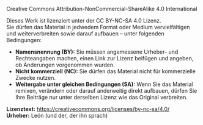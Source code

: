 Creative Commons Attribution-NonCommercial-ShareAlike 4.0 International

Dieses Werk ist lizenziert unter der CC BY-NC-SA 4.0 Lizenz.  
Sie dürfen das Material in jedwedem Format oder Medium vervielfältigen und weiterverbreiten sowie darauf aufbauen – unter folgenden Bedingungen:

- **Namensnennung (BY):** Sie müssen angemessene Urheber- und Rechteangaben machen, einen Link zur Lizenz beifügen und angeben, ob Änderungen vorgenommen wurden.
- **Nicht kommerziell (NC):** Sie dürfen das Material nicht für kommerzielle Zwecke nutzen.
- **Weitergabe unter gleichen Bedingungen (SA):** Wenn Sie das Material remixen, verändern oder darauf anderweitig direkt aufbauen, dürfen Sie Ihre Beiträge nur unter derselben Lizenz wie das Original verbreiten.

**Lizenztext:** https://creativecommons.org/licenses/by-nc-sa/4.0/  
**Urheber:** León (und der, der ihn sprach)
